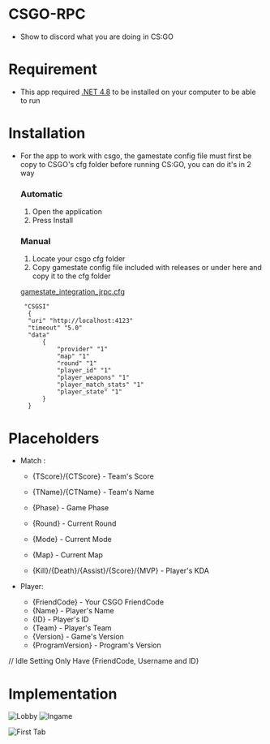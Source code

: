 # CSGO-RPC
- Show to discord what you are doing in CS:GO

# Requirement
- This app required [.NET 4.8](https://dotnet.microsoft.com/download/dotnet-framework/net48) to be installed on your computer to be able to run

# Installation
- For the app to work with csgo, the gamestate config file must first be copy to CSGO's cfg folder before running CS:GO, you can do it's in 2 way
  ### Automatic 
  1. Open the application
  2. Press Install
  ### Manual
  1. Locate your csgo cfg folder
  2. Copy gamestate config file included with releases or under here and copy it to the cfg folder

  [gamestate_integration_jrpc.cfg](https://github.com/Johnnymc2001/CSGO-RPC/blob/master/gamestate_integration_jrpc.cfg)
       
       "CSGSI" 
        { 
        "uri" "http://localhost:4123" 
        "timeout" "5.0" 
        "data" 
            { 
                "provider" "1" 
                "map" "1" 
                "round" "1" 
                "player_id" "1" 
                "player_weapons" "1" 
                "player_match_stats" "1" 
                "player_state" "1" 
            } 
        }

# Placeholders
- Match :
	- {TScore}/{CTScore}  - Team's Score 
	- {TName}/{CTName} - Team's Name

	- {Phase} - Game Phase
	- {Round} - Current Round
	- {Mode} - Current Mode
	- {Map} - Current Map

	- {Kill}/{Death}/{Assist}/{Score}/{MVP} - Player's KDA

- Player:
	- {FriendCode} - Your CSGO FriendCode
	- {Name} - Player's Name
	- {ID} - Player's ID
	- {Team} - Player's Team
	- {Version} - Game's Version
	- {ProgramVersion} - Program's Version

// Idle Setting Only Have {FriendCode, Username and ID}



# Implementation

![Lobby](https://i.imgur.com/1xgCMOD.png)
![Ingame](https://i.imgur.com/D2DyXHc.png)

![First Tab](https://i.imgur.com/4krTBB8.png)
